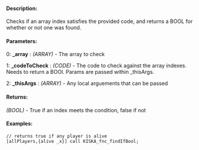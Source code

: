#### Description:
Checks if an array index satisfies the provided code, and returns a BOOL for whether or not one was found.

#### Parameters:
0: **_array** : *(ARRAY)* - The array to check

1: **_codeToCheck** : *(CODE)* - The code to check against the array indexes.
Needs to return a BOOl.
Params are passed within _thisArgs.

2: **_thisArgs** : *(ARRAY)* - Any local arguements that can be passed

#### Returns:
*(BOOL)* - True if an index meets the condition, false if not

#### Examples:
```sqf
// returns true if any player is alive
[allPlayers,{alive _x}] call KISKA_fnc_findIfBool;
```

